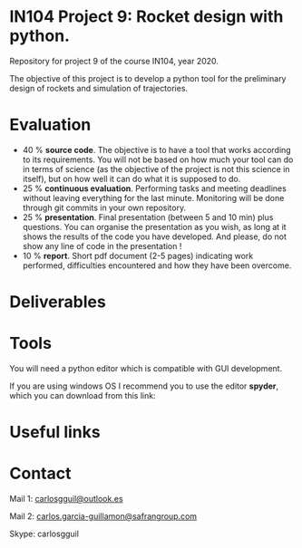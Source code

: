 # IN104 Project 9: Rocket design with python. 

Repository for project 9 of the course IN104, year 2020.

The objective of this project is to develop a python tool for the preliminary design of rockets and simulation of trajectories.


# Evaluation 

* 40 % **source code**. The objective is to have a tool that works according to its requirements. You will not be based on how much your tool can do in terms of science (as the objective of the project is not this science in itself), but on how well it can do what it is supposed to do.
* 25 % **continuous evaluation**. Performing tasks and meeting deadlines without leaving everything for the last minute. Monitoring will be done through git commits in your own repository.
* 25 % **presentation**. Final presentation (between 5 and 10 min) plus questions. You can organise the presentation as you wish, as long at it shows the results of the code you have developed. And please, do not show any line of code in the presentation !
* 10 % **report**. Short pdf document (2-5 pages) indicating work performed, difficulties encountered and how they have been overcome. 

# Deliverables

# Tools

You will need a python editor which is compatible with GUI development. 

If you are using windows OS I recommend you to use the editor **spyder**, which you can download from this link:

# Useful links

# Contact
Mail 1: carlosgguil@outlook.es

Mail 2: carlos.garcia-guillamon@safrangroup.com

Skype: carlosgguil
